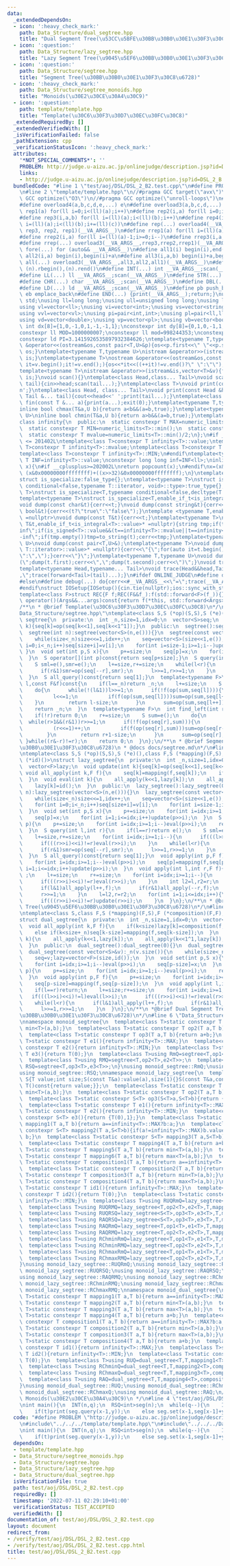 ```yaml
---
data:
  _extendedDependsOn:
  - icon: ':heavy_check_mark:'
    path: Data_Structure/dual_segtree.hpp
    title: "Dual Segment Tree(\u53CC\u5BFE\u30BB\u30B0\u30E1\u30F3\u30C8\u6728)"
  - icon: ':question:'
    path: Data_Structure/lazy_segtree.hpp
    title: "Lazy Segment Tree(\u9045\u5EF6\u30BB\u30B0\u30E1\u30F3\u30C8\u6728)"
  - icon: ':question:'
    path: Data_Structure/segtree.hpp
    title: "Segment Tree(\u30BB\u30B0\u30E1\u30F3\u30C8\u6728)"
  - icon: ':heavy_check_mark:'
    path: Data_Structure/segtree_monoids.hpp
    title: "Monoids(\u30E2\u30CE\u30A4\u30C9)"
  - icon: ':question:'
    path: template/template.hpp
    title: "Template(\u30C6\u30F3\u30D7\u30EC\u30FC\u30C8)"
  _extendedRequiredBy: []
  _extendedVerifiedWith: []
  _isVerificationFailed: false
  _pathExtension: cpp
  _verificationStatusIcon: ':heavy_check_mark:'
  attributes:
    '*NOT_SPECIAL_COMMENTS*': ''
    PROBLEM: http://judge.u-aizu.ac.jp/onlinejudge/description.jsp?id=DSL_2_B
    links:
    - http://judge.u-aizu.ac.jp/onlinejudge/description.jsp?id=DSL_2_B
  bundledCode: "#line 1 \"test/aoj/DSL/DSL_2_B2.test.cpp\"\n#define PROBLEM \"http://judge.u-aizu.ac.jp/onlinejudge/description.jsp?id=DSL_2_B\"\
    \n#line 2 \"template/template.hpp\"\n//#pragma GCC target(\"avx\")\n//#pragma\
    \ GCC optimize(\"O3\")\n//#pragma GCC optimize(\"unroll-loops\")\n#include<bits/stdc++.h>\n\
    #define overload4(a,b,c,d,e,...) e\n#define overload3(a,b,c,d,...) d\n#define\
    \ rep1(a) for(ll i=0;i<(ll)(a);i++)\n#define rep2(i,a) for(ll i=0;i<(ll)(a);i++)\n\
    #define rep3(i,a,b) for(ll i=(ll)(a);i<(ll)(b);i++)\n#define rep4(i,a,b,c) for(ll\
    \ i=(ll)(a);i<(ll)(b);i+=(ll)(c))\n#define rep(...) overload4(__VA_ARGS__, rep4,\
    \ rep3, rep2, rep1)(__VA_ARGS__)\n#define rrep1(a) for(ll i=(ll)(a)-1;i>=0;i--)\n\
    #define rrep2(i,a) for(ll i=(ll)(a)-1;i>=0;i--)\n#define rrep3(i,a,b) for(ll i=(ll)(b)-1;i>=(ll)(a);i--)\n\
    #define rrep(...) overload3(__VA_ARGS__,rrep3,rrep2,rrep1)(__VA_ARGS__)\n#define\
    \ fore(...) for (auto&& __VA_ARGS__)\n#define all1(i) begin(i),end(i)\n#define\
    \ all2(i,a) begin(i),begin(i)+a\n#define all3(i,a,b) begin(i)+a,begin(i)+b\n#define\
    \ all(...) overload3(__VA_ARGS__,all3,all2,all1)(__VA_ARGS__)\n#define rall(n)\
    \ (n).rbegin(),(n).rend()\n#define INT(...) int __VA_ARGS__;scan(__VA_ARGS__)\n\
    #define LL(...) ll __VA_ARGS__;scan(__VA_ARGS__)\n#define STR(...) string __VA_ARGS__;scan(__VA_ARGS__)\n\
    #define CHR(...) char __VA_ARGS__;scan(__VA_ARGS__)\n#define DBL(...) double __VA_ARGS__;scan(__VA_ARGS__)\n\
    #define LD(...) ld __VA_ARGS__;scan(__VA_ARGS__)\n#define pb push_back\n#define\
    \ eb emplace_back\n#define END(...) {print(__VA_ARGS__);return;}\nusing namespace\
    \ std;\nusing ll=long long;\nusing ull=unsigned long long;\nusing ld=long double;\n\
    using vl=vector<ll>;\nusing vi=vector<int>;\nusing vs=vector<string>;\nusing vc=vector<char>;\n\
    using vvl=vector<vl>;\nusing pi=pair<int,int>;\nusing pl=pair<ll,ll>;\nusing vvc=vector<vc>;\n\
    using vd=vector<double>;\nusing vp=vector<pl>;\nusing vb=vector<bool>;\nconstexpr\
    \ int dx[8]={1,0,-1,0,1,-1,-1,1};\nconstexpr int dy[8]={0,1,0,-1,1,1,-1,-1};\n\
    constexpr ll MOD=1000000007;\nconstexpr ll mod=998244353;\nconstexpr ld EPS=1e-8;\n\
    constexpr ld PI=3.1415926535897932384626;\ntemplate<typename T,typename U>\nostream\
    \ &operator<<(ostream&os,const pair<T,U>&p){os<<p.first<<\" \"<<p.second;return\
    \ os;}\ntemplate<typename T,typename U>\nistream &operator>>(istream&is,pair<T,U>&p){is>>p.first>>p.second;return\
    \ is;}\ntemplate<typename T>\nostream &operator<<(ostream&os,const vector<T>&v){for(auto\
    \ it=v.begin();it!=v.end();){os<<*it<<((++it)!=v.end()?\" \":\"\");}return os;}\n\
    template<typename T>\nistream &operator>>(istream&is,vector<T>&v){for(T &in:v){is>>in;}return\
    \ is;}\nvoid scan(){}\ntemplate<class Head,class... Tail>\nvoid scan(Head&head,Tail&...\
    \ tail){cin>>head;scan(tail...);}\ntemplate<class T>\nvoid print(const T &t){cout<<t<<'\\\
    n';}\ntemplate<class Head, class... Tail>\nvoid print(const Head &head, const\
    \ Tail &... tail){cout<<head<<' ';print(tail...);}\ntemplate<class... T>\nvoid\
    \ fin(const T &... a){print(a...);exit(0);}\ntemplate<typename T,typename U>\n\
    inline bool chmax(T&a,U b){return a<b&&(a=b,true);}\ntemplate<typename T,typename\
    \ U>\ninline bool chmin(T&a,U b){return a>b&&(a=b,true);}\ntemplate<typename T>\n\
    class infinity{\n  public:\n  static constexpr T MAX=numeric_limits<T>::max();\n\
    \  static constexpr T MIN=numeric_limits<T>::min();\n  static constexpr T value=numeric_limits<T>::max()/2;\n\
    \  static constexpr T mvalue=numeric_limits<T>::min()/2;\n};\n#if __cplusplus\
    \ <= 201402L\ntemplate<class T>constexpr T infinity<T>::value;\ntemplate<class\
    \ T>constexpr T infinity<T>::mvalue;\ntemplate<class T>constexpr T infinity<T>::MAX;\n\
    template<class T>constexpr T infinity<T>::MIN;\n#endif\ntemplate<typename T>constexpr\
    \ T INF=infinity<T>::value;\nconstexpr long long inf=INF<ll>;\ninline int popcnt(ull\
    \ x){\n#if __cplusplus>=202002L\nreturn popcount(x);\n#endif\nx=(x&0x5555555555555555)+((x>>1)&0x5555555555555555);x=(x&0x3333333333333333)+((x>>2)&0x3333333333333333);x=(x&0x0f0f0f0f0f0f0f0f)+((x>>4)&0x0f0f0f0f0f0f0f0f);x=(x&0x00ff00ff00ff00ff)+((x>>8)&0x00ff00ff00ff00ff);x=(x&0x0000ffff0000ffff)+((x>>16)&0x0000ffff0000ffff);return\
    \ (x&0x00000000ffffffff)+((x>>32)&0x00000000ffffffff);\n}\ntemplate<typename T,typename=void>\n\
    struct is_specialize:false_type{};\ntemplate<typename T>\nstruct is_specialize<T,typename\
    \ conditional<false,typename T::iterator, void>::type>:true_type{};\ntemplate<typename\
    \ T>\nstruct is_specialize<T,typename conditional<false,decltype(T::first),void>::type>:true_type{};\n\
    template<typename T>\nstruct is_specialize<T,enable_if_t<is_integral<T>::value,void>>:true_type{};\n\
    void dump(const char&t){cerr<<t;}\nvoid dump(const string&t){cerr<<t;}\nvoid dump(const\
    \ bool&t){cerr<<(t?\"true\":\"false\");}\ntemplate <typename T,enable_if_t<!is_specialize<T>::value,nullptr_t>\
    \ =nullptr>\nvoid dump(const T&t){cerr<<t;}\ntemplate<typename T>\nvoid dump(const\
    \ T&t,enable_if_t<is_integral<T>::value>* =nullptr){string tmp;if(t==infinity<T>::value||t==infinity<T>::MAX)tmp=\"\
    inf\";if(is_signed<T>::value&&(t==infinity<T>::mvalue||t==infinity<T>::MIN))tmp=\"\
    -inf\";if(tmp.empty())tmp=to_string(t);cerr<<tmp;}\ntemplate<typename T,typename\
    \ U>\nvoid dump(const pair<T,U>&);\ntemplate<typename T>\nvoid dump(const T&t,enable_if_t<!is_void<typename\
    \ T::iterator>::value>* =nullptr){cerr<<\"{\";for(auto it=t.begin();it!=t.end();){dump(*it);cerr<<(++it==t.end()?\"\
    \":\",\");}cerr<<\"}\";}\ntemplate<typename T,typename U>\nvoid dump(const pair<T,U>&t){cerr<<\"\
    (\";dump(t.first);cerr<<\",\";dump(t.second);cerr<<\")\";}\nvoid trace(){cerr<<endl;}\n\
    template<typename Head,typename... Tail>\nvoid trace(Head&&head,Tail&&... tail){dump(head);if(sizeof...(tail))cerr<<\"\
    ,\";trace(forward<Tail>(tail)...);}\n#ifdef ONLINE_JUDGE\n#define debug(...) (void(0))\n\
    #else\n#define debug(...) do{cerr<<#__VA_ARGS__<<\"=\";trace(__VA_ARGS__);}while(0)\n\
    #endif\nstruct IOSetup{IOSetup(){cin.tie(nullptr);ios::sync_with_stdio(false);cout.tie(0);cout<<fixed<<setprecision(12);cerr<<fixed<<setprecision(12);}};\n\
    template<class F>struct REC{F f;REC(F&&f_):f(std::forward<F>(f_)){}template<class...Args>auto\
    \ operator()(Args&&...args)const{return f(*this, std::forward<Args>(args)...);}};\n\
    /**\n * @brief Template(\u30C6\u30F3\u30D7\u30EC\u30FC\u30C8)\n*/\n#line 2 \"\
    Data_Structure/segtree.hpp\"\ntemplate<class S,S (*op)(S,S),S (*e)()>\nstruct\
    \ segtree{\n  private:\n  int _n,size=1,idx=0;\n  vector<S>seq;\n  void update(int\
    \ k){seq[k]=op(seq[k<<1],seq[k<<1^1]);}\n  public:\n  segtree():segtree(0){};\n\
    \  segtree(int n):segtree(vector<S>(n,e())){}\n  segtree(const vector<S>&v):_n(int(v.size())){\n\
    \    while(size<_n)size<<=1,idx++;\n    seq=vector<S>(size<<1,e());\n    for(int\
    \ i=0;i<_n;i++)seq[size+i]=v[i];\n    for(int i=size-1;i>=1;i--)update(i);\n \
    \ }\n  void set(int p,S x){\n    p+=size;\n    seq[p]=x;\n    for(int i=1;i<=idx;i++)update(p>>i);\n\
    \  }\n  S operator[](int p)const{return seq[p+size];}\n  S query(int l,int r)const{\n\
    \    S sml=e(),smr=e();\n    l+=size,r+=size;\n    while(l<r){\n      if(l&1)sml=op(sml,seq[l++]);\n\
    \      if(r&1)smr=op(seq[--r],smr);\n      l>>=1,r>>=1;\n    }\n    return op(sml,smr);\n\
    \  }\n  S all_query()const{return seq[1];}\n  template<typename F>\n  int find_right(int\
    \ l,const F&f)const{\n    if(l==_n)return _n;\n    l+=size;\n    S sum=e();\n\
    \    do{\n      while(!(l&1))l>>=1;\n      if(!f(op(sum,seq[l]))){\n        while(l<size){\n\
    \          l<<=1;\n          if(f(op(sum,seq[l])))sum=op(sum,seq[l++]);\n    \
    \    }\n        return l-size;\n      }\n      sum=op(sum,seq[l++]);\n    }while((l&-l)!=l);\n\
    \    return _n;\n  }\n  template<typename F>\n  int find_left(int r,const F&f)const{\n\
    \    if(!r)return 0;\n    r+=size;\n    S sum=e();\n    do{\n      r--;\n    \
    \  while(r>1&&(r&1))r>>=1;\n      if(!f(op(seq[r],sum))){\n        while(r<size){\n\
    \          (r<<=1)++;\n          if(f(op(seq[r],sum)))sum=op(seq[r--],sum);\n\
    \        }\n        return r+1-size;\n      }\n      sum=op(seq[r],sum);\n   \
    \ }while((r&-r)!=r);\n    return 0;\n  }\n};\n/**\n * @brief Segment Tree(\u30BB\
    \u30B0\u30E1\u30F3\u30C8\u6728)\n * @docs docs/segtree.md\n*/\n#line 2 \"Data_Structure/lazy_segtree.hpp\"\
    \ntemplate<class S,S (*op)(S,S),S (*e)(),class F,S (*mapping)(F,S),F (*composition)(F,F),F\
    \ (*id)()>\nstruct lazy_segtree{\n  private:\n  int _n,size=1,idx=0;\n  vector<S>seq;\n\
    \  vector<F>lazy;\n  void update(int k){seq[k]=op(seq[k<<1],seq[k<<1^1]);}\n \
    \ void all_apply(int k,F f){\n    seq[k]=mapping(f,seq[k]);\n    if(k<size)lazy[k]=composition(f,lazy[k]);\n\
    \  }\n  void eval(int k){\n    all_apply(k<<1,lazy[k]);\n    all_apply(k<<1^1,lazy[k]);\n\
    \    lazy[k]=id();\n  }\n  public:\n  lazy_segtree():lazy_segtree(0){}\n  lazy_segtree(int\
    \ n):lazy_segtree(vector<S>(n,e())){}\n  lazy_segtree(const vector<S>&v):_n(int(v.size())){\n\
    \    while(size<_n)size<<=1,idx++;\n    seq=vector<S>(size<<1,e());\n    lazy=vector<F>(size,id());\n\
    \    for(int i=0;i<_n;i++)seq[size+i]=v[i];\n    for(int i=size-1;i>=1;i--)update(i);\n\
    \  }\n  void set(int p,S x){\n    p+=size;\n    for(int i=idx;i>=1;i--)eval(p>>i);\n\
    \    seq[p]=x;\n    for(int i=1;i<=idx;i++)update(p>>i);\n  }\n  S operator[](int\
    \ p){\n    p+=size;\n    for(int i=idx;i>=1;i--)eval(p>>i);\n    return seq[p];\n\
    \  }\n  S query(int l,int r){\n    if(l==r)return e();\n    S sml=e(),smr=e();\n\
    \    l+=size,r+=size;\n    for(int i=idx;i>=1;i--){\n      if(((l>>i)<<i)!=l)eval(l>>i);\n\
    \      if(((r>>i)<<i)!=r)eval(r>>i);\n    }\n    while(l<r){\n      if(l&1)sml=op(sml,seq[l++]);\n\
    \      if(r&1)smr=op(seq[--r],smr);\n      l>>=1,r>>=1;\n    }\n    return op(sml,smr);\n\
    \  }\n  S all_query()const{return seq[1];}\n  void apply(int p,F f){\n    p+=size;\n\
    \    for(int i=idx;i>=1;i--)eval(p>>i);\n    seq[p]=mapping(f,seq[p]);\n    for(int\
    \ i=1;i<=idx;i++)update(p>>i);\n  }\n  void apply(int l,int r,F f){\n    if(l==r)return\
    \ ;\n    l+=size;\n    r+=size;\n    for(int i=idx;i>=1;i--){\n      if(((l>>i)<<i)!=l)eval(l>>i);\n\
    \      if(((r>>i)<<i)!=r)eval(r>>i);\n    }\n    int l2=l,r2=r;\n    while(l<r){\n\
    \      if(l&1)all_apply(l++,f);\n      if(r&1)all_apply(--r,f);\n      l>>=1;\n\
    \      r>>=1;\n    }\n    l=l2,r=r2;\n    for(int i=1;i<=idx;i++){\n      if(((l>>i)<<i)!=l)update(l>>i);\n\
    \      if(((r>>i)<<i)!=r)update(r>>i);\n    }\n  }\n};\n/**\n * @brief Lazy Segment\
    \ Tree(\u9045\u5EF6\u30BB\u30B0\u30E1\u30F3\u30C8\u6728)\n*/\n#line 2 \"Data_Structure/dual_segtree.hpp\"\
    \ntemplate<class S,class F,S (*mapping)(F,S),F (*composition)(F,F),F (*id)()>\n\
    struct dual_segtree{\n  private:\n  int _n,size=1,idx=0;\n  vector<S>seq;\n  vector<F>lazy;\n\
    \  void all_apply(int k,F f){\n    if(k<size)lazy[k]=composition(f,lazy[k]);\n\
    \    else if(k<size+_n)seq[k-size]=mapping(f,seq[k-size]);\n  }\n  void eval(int\
    \ k){\n    all_apply(k<<1,lazy[k]);\n    all_apply(k<<1^1,lazy[k]);\n    lazy[k]=id();\n\
    \  }\n  public:\n  dual_segtree():dual_segtree(0){}\n  dual_segtree(int n,S e=S()):dual_segtree(vector<S>(n,e)){};\n\
    \  dual_segtree(const vector<S>&v):_n(v.size()){\n    while(size<_n)size<<=1,idx++;\n\
    \    seq=v;lazy=vector<F>(size,id());\n  }\n  void set(int p,S x){\n    p+=size;\n\
    \    for(int i=idx;i>=1;i--)eval(p>>i);\n    seq[p-size]=x;\n  }\n  S operator[](int\
    \ p){\n    p+=size;\n    for(int i=idx;i>=1;i--)eval(p>>i);\n    return seq[p-size];\n\
    \  }\n  void apply(int p,F f){\n    p+=size;\n    for(int i=idx;i>=1;i--)eval(p>>i);\n\
    \    seq[p-size]=mapping(f,seq[p-size]);\n  }\n  void apply(int l,int r,F f){\n\
    \    if(l==r)return;\n    l+=size;r+=size;\n    for(int i=idx;i>=1;i--){\n   \
    \   if(((l>>i)<<i)!=l)eval(l>>i);\n      if(((r>>i)<<i)!=r)eval(r>>i);\n    }\n\
    \    while(l<r){\n      if(l&1)all_apply(l++,f);\n      if(r&1)all_apply(--r,f);\n\
    \      l>>=1,r>>=1;\n    }\n  }\n};\n/**\n *@brief Dual Segment Tree(\u53CC\u5BFE\
    \u30BB\u30B0\u30E1\u30F3\u30C8\u6728)\n*/\n#line 6 \"Data_Structure/segtree_monoids.hpp\"\
    \nnamespace monoid_segtree{\n  template<class T>static constexpr T op1(T a,T b){return\
    \ min<T>(a,b);}\n  template<class T>static constexpr T op2(T a,T b){return max<T>(a,b);}\n\
    \  template<class T>static constexpr T op3(T a,T b){return a+b;}\n  template<class\
    \ T>static constexpr T e1(){return infinity<T>::MAX;}\n  template<class T>static\
    \ constexpr T e2(){return infinity<T>::MIN;}\n  template<class T>static constexpr\
    \ T e3(){return T(0);}\n  template<class T>using RmQ=segtree<T,op1<T>,e1<T>>;\n\
    \  template<class T>using RMQ=segtree<T,op2<T>,e2<T>>;\n  template<class T>using\
    \ RSQ=segtree<T,op3<T>,e3<T>>;\n}\nusing monoid_segtree::RmQ;\nusing monoid_segtree::RMQ;\n\
    using monoid_segtree::RSQ;\nnamespace monoid_lazy_segtree{\n  template<class T>struct\
    \ S{T value;int size;S(const T&a):value(a),size(1){}S(const T&a,const int&size):value(a),size(size){}operator\
    \ T()const{return value;}};\n  template<class T>static constexpr T op1(T a,T b){return\
    \ min<T>(a,b);}\n  template<class T>static constexpr T op2(T a,T b){return max<T>(a,b);}\n\
    \  template<class T>static constexpr S<T> op3(S<T>a,S<T>b){return {a.value+b.value,a.size+b.size};}\n\
    \  template<class T>static constexpr T e1(){return infinity<T>::MAX;}\n  template<class\
    \ T>static constexpr T e2(){return infinity<T>::MIN;}\n  template<class T>static\
    \ constexpr S<T> e3(){return {T(0),1};}\n  template<class T>static constexpr T\
    \ mapping1(T a,T b){return a==infinity<T>::MAX?b:a;}\n  template<class T>static\
    \ constexpr S<T> mapping2(T a,S<T>b){if(a!=infinity<T>::MAX)b.value=a*b.size;return\
    \ b;}\n  template<class T>static constexpr S<T> mapping3(T a,S<T>b){return {b.value+a*b.size,b.size};}\n\
    \  template<class T>static constexpr T mapping4(T a,T b){return a+b;}\n  template<class\
    \ T>static constexpr T mapping5(T a,T b){return min<T>(a,b);}\n  template<class\
    \ T>static constexpr T mapping6(T a,T b){return max<T>(a,b);}\n  template<class\
    \ T>static constexpr T composition1(T a,T b){return a==infinity<T>::MAX?b:a;}\n\
    \  template<class T>static constexpr T composition2(T a,T b){return a+b;}\n  template<class\
    \ T>static constexpr T composition3(T a,T b){return min<T>(a,b);}\n  template<class\
    \ T>static constexpr T composition4(T a,T b){return max<T>(a,b);}\n  template<class\
    \ T>static constexpr T id1(){return infinity<T>::MAX;}\n  template<class T>static\
    \ constexpr T id2(){return T(0);}\n  template<class T>static constexpr T id3(){return\
    \ infinity<T>::MIN;}\n  template<class T>using RUQRmQ=lazy_segtree<T,op1<T>,e1<T>,T,mapping1<T>,composition1<T>,id1<T>>;\n\
    \  template<class T>using RUQRMQ=lazy_segtree<T,op2<T>,e2<T>,T,mapping1<T>,composition1<T>,id1<T>>;\n\
    \  template<class T>using RUQRSQ=lazy_segtree<S<T>,op3<T>,e3<T>,T,mapping2<T>,composition1<T>,id1<T>>;\n\
    \  template<class T>using RAQRSQ=lazy_segtree<S<T>,op3<T>,e3<T>,T,mapping3<T>,composition2<T>,id2<T>>;\n\
    \  template<class T>using RAQRmQ=lazy_segtree<T,op1<T>,e1<T>,T,mapping4<T>,composition2<T>,id2<T>>;\n\
    \  template<class T>using RAQRMQ=lazy_segtree<T,op2<T>,e2<T>,T,mapping4<T>,composition2<T>,id2<T>>;\n\
    \  template<class T>using RChminRmQ=lazy_segtree<T,op1<T>,e1<T>,T,mapping5<T>,composition3<T>,id1<T>>;\n\
    \  template<class T>using RChminRMQ=lazy_segtree<T,op2<T>,e2<T>,T,mapping5<T>,composition3<T>,id1<T>>;\n\
    \  template<class T>using RChmaxRmQ=lazy_segtree<T,op1<T>,e1<T>,T,mapping6<T>,composition4<T>,id3<T>>;\n\
    \  template<class T>using RChmaxRMQ=lazy_segtree<T,op2<T>,e2<T>,T,mapping6<T>,composition4<T>,id3<T>>;\n\
    }\nusing monoid_lazy_segtree::RUQRmQ;\nusing monoid_lazy_segtree::RUQRMQ;\nusing\
    \ monoid_lazy_segtree::RUQRSQ;\nusing monoid_lazy_segtree::RAQRSQ;\nusing monoid_lazy_segtree::RAQRmQ;\n\
    using monoid_lazy_segtree::RAQRMQ;\nusing monoid_lazy_segtree::RChminRmQ;\nusing\
    \ monoid_lazy_segtree::RChminRMQ;\nusing monoid_lazy_segtree::RChmaxRmQ;\nusing\
    \ monoid_lazy_segtree::RChmaxRMQ;\nnamespace monoid_dual_segtree{\n  template<class\
    \ T>static constexpr T mapping1(T a,T b){return a==infinity<T>::MAX?b:a;}\n  template<class\
    \ T>static constexpr T mapping2(T a,T b){return min<T>(a,b);}\n  template<class\
    \ T>static constexpr T mapping3(T a,T b){return max<T>(a,b);}\n  template<class\
    \ T>static constexpr T mapping4(T a,T b){return a+b;}\n  template<class T>static\
    \ constexpr T composition1(T a,T b){return a==infinity<T>::MAX?b:a;}\n  template<class\
    \ T>static constexpr T composition2(T a,T b){return min<T>(a,b);}\n  template<class\
    \ T>static constexpr T composition3(T a,T b){return max<T>(a,b);}\n  template<class\
    \ T>static constexpr T composition4(T a,T b){return a+b;}\n  template<class T>static\
    \ constexpr T id1(){return infinity<T>::MAX;}\n  template<class T>static constexpr\
    \ T id2(){return infinity<T>::MIN;}\n  template<class T>static constexpr T id3(){return\
    \ T(0);}\n  template<class T>using RUQ=dual_segtree<T,T,mapping1<T>,composition1<T>,id1<T>>;\n\
    \  template<class T>using RChminQ=dual_segtree<T,T,mapping2<T>,composition2<T>,id1<T>>;\n\
    \  template<class T>using RChmaxQ=dual_segtree<T,T,mapping3<T>,composition3<T>,id2<T>>;\n\
    \  template<class T>using RAQ=dual_segtree<T,T,mapping4<T>,composition4<T>,id3<T>>;\n\
    }\nusing monoid_dual_segtree::RUQ;\nusing monoid_dual_segtree::RChminQ;\nusing\
    \ monoid_dual_segtree::RChmaxQ;\nusing monoid_dual_segtree::RAQ;\n/**\n * @brief\
    \ Monoids(\u30E2\u30CE\u30A4\u30C9)\n */\n#line 4 \"test/aoj/DSL/DSL_2_B2.test.cpp\"\
    \nint main(){\n  INT(n,q);\n  RSQ<int>seg(n);\n  while(q--){\n    INT(t,x,y);\n\
    \    if(t)print(seg.query(x-1,y));\n    else seg.set(x-1,seg[x-1]+y);\n  }\n}\n"
  code: "#define PROBLEM \"http://judge.u-aizu.ac.jp/onlinejudge/description.jsp?id=DSL_2_B\"\
    \n#include\"../../../template/template.hpp\"\n#include\"../../../Data_Structure/segtree_monoids.hpp\"\
    \nint main(){\n  INT(n,q);\n  RSQ<int>seg(n);\n  while(q--){\n    INT(t,x,y);\n\
    \    if(t)print(seg.query(x-1,y));\n    else seg.set(x-1,seg[x-1]+y);\n  }\n}"
  dependsOn:
  - template/template.hpp
  - Data_Structure/segtree_monoids.hpp
  - Data_Structure/segtree.hpp
  - Data_Structure/lazy_segtree.hpp
  - Data_Structure/dual_segtree.hpp
  isVerificationFile: true
  path: test/aoj/DSL/DSL_2_B2.test.cpp
  requiredBy: []
  timestamp: '2022-07-11 02:29:10+01:00'
  verificationStatus: TEST_ACCEPTED
  verifiedWith: []
documentation_of: test/aoj/DSL/DSL_2_B2.test.cpp
layout: document
redirect_from:
- /verify/test/aoj/DSL/DSL_2_B2.test.cpp
- /verify/test/aoj/DSL/DSL_2_B2.test.cpp.html
title: test/aoj/DSL/DSL_2_B2.test.cpp
---
```

